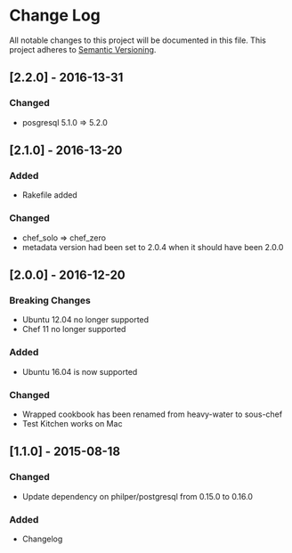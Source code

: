 # Change Log
All notable changes to this project will be documented in this file.
This project adheres to [Semantic Versioning](http://semver.org/).

## [2.2.0] - 2016-13-31
### Changed
  - posgresql 5.1.0 => 5.2.0

## [2.1.0] - 2016-13-20
### Added
  - Rakefile added

### Changed
  - chef_solo => chef_zero
  - metadata version had been set to 2.0.4 when it should have been 2.0.0

## [2.0.0] - 2016-12-20
### Breaking Changes
  - Ubuntu 12.04 no longer supported
  - Chef 11 no longer supported

### Added
  - Ubuntu 16.04 is now supported

### Changed
  - Wrapped cookbook has been renamed from heavy-water to sous-chef 
  - Test Kitchen works on Mac

## [1.1.0] - 2015-08-18
### Changed
  - Update dependency on philper/postgresql from 0.15.0 to 0.16.0

### Added
  - Changelog
